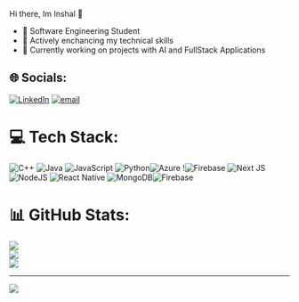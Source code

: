 Hi there, Im Inshal 👋

- 🔭 Software Engineering Student
- 🔭 Actively enchancing my technical skills
- 🔭 Currently working on projects with AI and FullStack Applications 

## 🌐 Socials:
[![LinkedIn](https://img.shields.io/badge/LinkedIn-%230077B5.svg?logo=linkedin&logoColor=white)](https://www.linkedin.com/in/inshal-chauhdry-a12737300/) [![email](https://img.shields.io/badge/Email-D14836?logo=gmail&logoColor=white)](mailto:Chaudhryinshal@gmail.com) 

# 💻 Tech Stack:   
![C++](https://img.shields.io/badge/c++-%2300599C.svg?style=for-the-badge&logo=c%2B%2B&logoColor=white) ![Java](https://img.shields.io/badge/java-%23ED8B00.svg?style=for-the-badge&logo=openjdk&logoColor=white) ![JavaScript](https://img.shields.io/badge/javascript-%23323330.svg?style=for-the-badge&logo=javascript&logoColor=%23F7DF1E) ![Python](https://img.shields.io/badge/python-3670A0?style=for-the-badge&logo=python&logoColor=ffdd54)![Azure](https://img.shields.io/badge/azure-%230072C6.svg?style=for-the-badge&logo=microsoftazure&logoColor=white) !![Firebase](https://img.shields.io/badge/firebase-%23039BE5.svg?style=for-the-badge&logo=firebase)  ![Next JS](https://img.shields.io/badge/Next-black?style=for-the-badge&logo=next.js&logoColor=white) ![NodeJS](https://img.shields.io/badge/node.js-6DA55F?style=for-the-badge&logo=node.js&logoColor=white) ![React Native](https://img.shields.io/badge/react_native-%2320232a.svg?style=for-the-badge&logo=react&logoColor=%2361DAFB)  ![MongoDB](https://img.shields.io/badge/MongoDB-%234ea94b.svg?style=for-the-badge&logo=mongodb&logoColor=white)![Firebase](https://img.shields.io/badge/firebase-a08021?style=for-the-badge&logo=firebase&logoColor=ffcd34)
# 📊 GitHub Stats:
![](https://github-readme-stats.vercel.app/api?username=Inshalc&theme=dark&hide_border=false&include_all_commits=false&count_private=false)<br/>
![](https://nirzak-streak-stats.vercel.app/?user=Inshalc&theme=dark&hide_border=false)<br/>
![](https://github-readme-stats.vercel.app/api/top-langs/?username=Inshalc&theme=dark&hide_border=false&include_all_commits=false&count_private=false&layout=compact)

---
[![](https://visitcount.itsvg.in/api?id=Inshalc&icon=0&color=0)](https://visitcount.itsvg.in)

